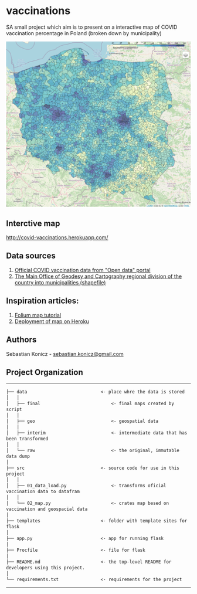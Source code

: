 # vaccinations
SA small project which aim is to present on a interactive map of COVID vaccination percentage in Poland (broken down by municipality)

![vaccinations_map](images/vacc_map.png)

## Interctive map
http://covid-vaccinations.herokuapp.com/

## Data sources
1. [Official COVID vaccination data from "Open data" portal](https://dane.gov.pl/pl/dataset/2476,odsetek-osob-zaszczepionych-przeciwko-covid19-w-gm?fbclid=IwAR059OLAARQT9Umr02jVnfn9abacBD0ZF12fNyHH7m1hHXUswt-tufdMDsA)
2. [The Main Office of Geodesy and Cartography regional division of the country into municipalities (shapefile)](http://www.gugik.gov.pl/pzgik/dane-bez-oplat/dane-z-panstwowego-rejestru-granic-i-powierzchni-jednostek-podzialow-terytorialnych-kraju-prg)

## Inspiration articles:
1. [Folium map tutorial](https://python-visualization.github.io/folium/installing.html)
2. [Deployment of map on Heroku](https://towardsdatascience.com/your-cool-folium-maps-on-the-web-313f9d1a6bcd)

## Authors
Sebastian Konicz - sebastian.konicz@gmail.com

## Project Organization

------------

    ├── data                            <- place whre the data is stored
    │   │
    │   ├── final                           <- final maps created by script
	│   │
    │   ├── geo                             <- geospatial data
    │   │
    │   ├── interim                         <- intermediate data that has been transformed
    │   │
    │   └── raw                             <- the original, immutable data dump
    │
    ├── src                             <- source code for use in this project
    │   │
    │   ├── 01_data_load.py                 <- transforms oficial vaccination data to datafram
    │   │
    │   └── 02_map.py                       <- crates map besed on vaccination and geospacial data
	│
    ├── templates                       <- folder with template sites for flask
	│
    ├── app.py                          <- app for running flask
	│
    ├── Procfile                        <- file for flask
	│
    ├── README.md                       <- the top-level README for developers using this project.
	│
    └── requirements.txt                <- requirements for the project

------------
